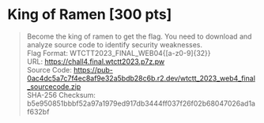 # King of Ramen [300 pts]
> Become the king of ramen to get the flag. You need to download and analyze source code to identify security weaknesses. <br>
> Flag Format: WTCTT2023_FINAL_WEB04{[a-z0-9]{32}} <br>
> URL: https://chall4.final.wtctt2023.p7z.pw <br>
> Source Code: https://pub-0ac4dc5a7c7f4ec8af9e32a5bdb28c6b.r2.dev/wtctt_2023_web4_final_sourcecode.zip <br>
> SHA-256 Checksum: b5e950851bbbf52a97a1979ed917db3444ff037f26f02b68047026ad1af632bf
